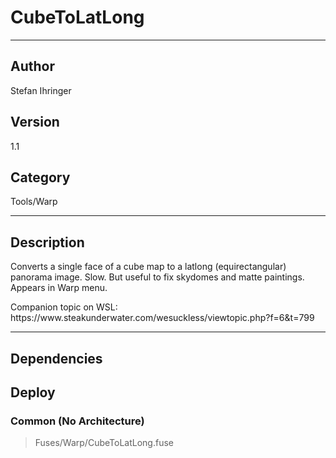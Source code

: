 # CubeToLatLong
___

## Author
Stefan Ihringer

## Version
1.1

## Category
Tools/Warp

___

## Description
<p>Converts a single face of a cube map to a latlong (equirectangular) panorama image. Slow. But useful to fix skydomes and matte paintings. Appears in Warp menu.</p>

<p>Companion topic on WSL:<br>
https://www.steakunderwater.com/wesuckless/viewtopic.php?f=6&t=799</p>

___

## Dependencies

## Deploy

### Common (No Architecture)

> Fuses/Warp/CubeToLatLong.fuse  
